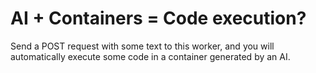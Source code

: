 # AI + Containers = Code execution?

Send a POST request with some text to this worker, and you will automatically execute some code in a container generated by an AI.
